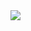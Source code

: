 <!DOCTYPE html>
<html>
<head>
<img src="IMG_1018[1].PNG."> 
 </head>  
 <title>Lifes a beach and Im just playing in the sand/>
 </title>
 <style>
     
 body {background-color:grey}
</style>

<body>
  <p><a href="my zine.pdf"</a></p>
  
</html>
